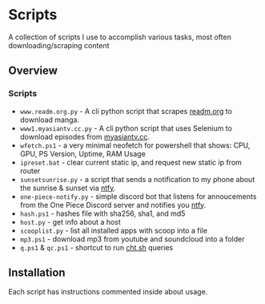 # Scripts
A collection of scripts I use to accomplish various tasks, most often downloading/scraping content
## Overview
### Scripts
- `www.readm.org.py` - A cli python script that scrapes [readm.org](https://readm.org/) to download manga.
- `www1.myasiantv.cc.py` - A cli python script that uses Selenium to download episodes from [myasiantv.cc](https://myasiantv.cc/).
- `wfetch.ps1` - a very minimal neofetch for powershell that shows: CPU, GPU, PS Version, Uptime, RAM Usage
- `ipreset.bat` - clear current static ip, and request new static ip from router
- `sunsetsunrise.py` - a script that sends a notification to my phone about the sunrise & sunset via [ntfy](https://ntfy.sh/).
- `one-piece-notify.py` - simple discord bot that listens for annoucements from the One Piece Discord server and notifies you [ntfy](https://ntfy.sh/).
- `hash.ps1` - hashes file with sha256, sha1, and md5
- `host.py` - get info about a host
- `scooplist.py` - list all installed apps with scoop into a file
- `mp3.ps1` - download mp3 from youtube and soundcloud into a folder
- `q.ps1` & `qc.ps1` - shortcut to run [cht.sh](https://cht.sh) queries
## Installation
Each script has instructions commented inside about usage.
